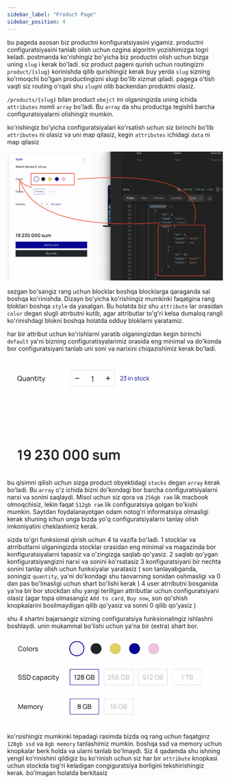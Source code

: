 ```yaml
---
sidebar_label: "Product Page"
sidebar_position: 4
---
```



bu pageda asosan biz productni konfiguratsiyasini yigamiz. productni configuratsiyasini tanlab olish uchun ozgina algoritm yozishimizga togri keladi.
postmanda ko'rishingiz bo'yicha biz productni olish uchun bizga uning `slug` i kerak bo'ladi. siz product pageni qurish uchun routingizni `product/{slug}` korinishda qilib qurishingiz kerak buy yerda `slug` sizning ko'rmoqchi bo'lgan productingizni slugi bo'lib xizmat qiladi. pagega o'tish vaqti siz routing o'rqali shu `slug`ni olib backendan produktni olasiz.

`/products/{slug}` bilan product `obejct` ini olganingizda uning ichida  `attributes` nomli `array` bo'ladi. Bu `array` da shu productga tegishli barcha configuratsiyalarni olishingiz mumkin.

ko'rishingiz bo'yicha configuratsiyalari ko'rsatish uchun siz birinchi bo'lib `attributes` ni olasiz va uni map qilasiz, kegin `attributes` ichidagi `data` ni map qilasiz

![Figma preview](./img/priduct_attribute_demo.png)

sezgan bo'sangiz rang uchun blocklar boshqa blocklarga qaraganda sal boshqa ko'rinishda. Dizayn bo'yicha ko'rishingiz mumkinki faqatgina rang bloklari boshqa `style` da yasalgan. Bu holatda biz shu `attribute` lar orasidan `color` degan slugli atrrbutni kutib, agar attributlar to'g'ri kelsa dumaloq rangli ko'rinishdagi blokni boshqa holatda odduy bloklarni yaratamiz.

har bir attribut uchun ko'rishlarni yaratib olganingizdan kegin birinchi `default` ya'ni bizning configuratisyalarimiz orasida eng minimal va do'konda bor configuratsiyani tanlab uni soni va narixini chiqazishimiz kerak bo'ladi.

![Figma preview](./img/product_stock_demo.png)

bu qisimni qilish uchun sizga product obyektidagi `stocks` degan `array` kerak bo'ladi. Bu `array` o'z ichida bizni do'kondagi bor barcha configuratsiyalarni narxi va sonini saqlaydi. Misol uchun siz qora va `256gb ram` lik macbook olmoqchisiz, lekin faqat `512gb ram` lik configuratsiya qolgan bo'kishi mumkin. Saytdan foydalanayotgan odam notog'ri informatsiya olmasligi kerak shuning ichun unga bizda yo'q configuratsiyalarni tanlay olish imkoniyatini cheklashimiz kerak.

sizda to'gri funksional qirish uchun 4 ta vazifa bo'ladi.
1 stocklar va atrributlarni olganingizda stocklar orasidan eng minimal va magazinda bor konfiguratsiyalarni tapasiz va o'zingizga saqlab qo'yasiz.
2 saqlab qo'ygan konfiguratsiyangizni narxi va sonini ko'rsatasiz
3 konfiguratsiyani bir nechta sonini tanlay olish uchun funksiyalar yaratasiz ( son tanlayabganda, soningiz `quantity`, ya'ni do'kondagi shu taovarning sonidan oshmasligi va 0 dan pas bo'lmasligi uchun shart bo'lishi kerak )
4 user atrributni bosganida ya'na bir bor stockdan shu yangi terillgan attributlar uchun configuratsiyani olasiz (agar topa olmasangiz `Add to card`, `Buy now`, son qo'shish knopkalarini bosilmaydigan qilib qo'yasiz va sonni 0 qilib qo'yasiz )

shu 4 shartni bajarsangiz sizning configuratsiya funksionalingiz ishlashni boshlaydi.
unin mukammal bo'lishi uchun ya'na bir (extra) shart bor.

![Figma preview](./img/atrribute_disabled_demo.png)

ko'rsishingiz mumkinki tepadagi rasimda bizda oq rang uchun faqatginz `128gb ssd` va `8gb memory` tanlashimiz mumkin. boshqa ssd va memory uchun knopkalar berk holda va ularni tanlab bo'lmaydi. Siz 4 qadamda shu ishning yengil ko'rinishini qildigiz bu ko'rinish uchun siz har bir `attribute` knopkasi uchun stockda tog'ri keladigan congiguratsiya borligini tekshirishingiz kerak. bo'lmagan holatda berkitasiz

